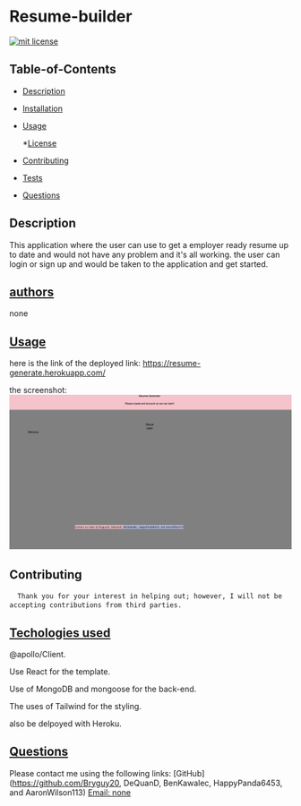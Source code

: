 # Resume-builder

[![mit license](https://img.shields.io/badge/License-mit-blue.svg)](undefined)

  ## Table-of-Contents
  * [Description](#description)
  * [Installation](#installation)
  * [Usage](#usage)
  
    *[License](#license)
    
  * [Contributing](#contributing)
  * [Tests](#tests)
  * [Questions](#questions)
  
  ## Description
  This application where the user can use to get a employer ready resume up to date and would not have any problem and it's all working. the user can login or sign up and would be taken to the application and get started.

  ## [authors](#table-of-contents)
  none

  ## [Usage](#table-of-contents)
  here is the link of the deployed link: https://resume-generate.herokuapp.com/

  
  the screenshot:
  ![SCREENSHOT](screenshot1.PNG)

  ## Contributing

   
      Thank you for your interest in helping out; however, I will not be accepting contributions from third parties.
      
  ## [Techologies used](#table-of-contents)
   @apollo/Client.

   Use React for the template.

   Use of MongoDB and mongoose for the back-end.

   The uses of Tailwind for the styling.

   also be delpoyed with Heroku.

  ##  [Questions](#table-of-contents)
  Please contact me using the following links:
  [GitHub](https://github.com/Bryguy20, DeQuanD, BenKawalec, HappyPanda6453, and AaronWilson113)
  [Email: none](mailto:none)
